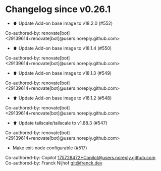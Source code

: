 # Changelog since v0.26.1
- ⬆️ Update Add-on base image to v18.2.0 (#552)

Co-authored-by: renovate[bot] <29139614+renovate[bot]@users.noreply.github.com> 
- ⬆️ Update Add-on base image to v18.1.4 (#550)

Co-authored-by: renovate[bot] <29139614+renovate[bot]@users.noreply.github.com> 
- ⬆️ Update Add-on base image to v18.1.3 (#549)

Co-authored-by: renovate[bot] <29139614+renovate[bot]@users.noreply.github.com> 
- ⬆️ Update Add-on base image to v18.1.2 (#548)

Co-authored-by: renovate[bot] <29139614+renovate[bot]@users.noreply.github.com> 
- ⬆️ Update tailscale/tailscale to v1.88.3 (#547)

Co-authored-by: renovate[bot] <29139614+renovate[bot]@users.noreply.github.com> 
- Make exit-node configurable (#517)

Co-authored-by: Copilot <175728472+Copilot@users.noreply.github.com>
Co-authored-by: Franck Nijhof <git@frenck.dev> 
